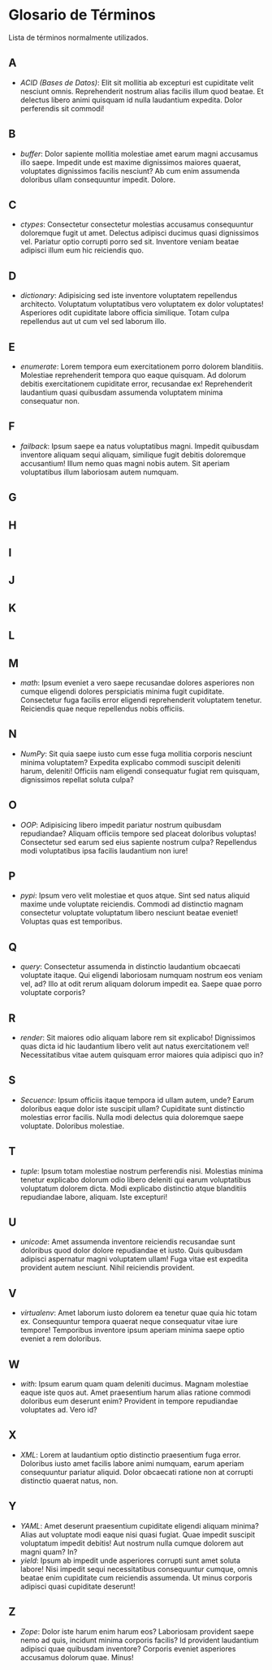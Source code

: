 # Glosario de Términos

Lista de términos normalmente utilizados.

## A

* *ACID (Bases de Datos)*: Elit sit mollitia ab excepturi est cupiditate velit nesciunt omnis. Reprehenderit nostrum alias facilis illum quod beatae. Et delectus libero animi quisquam id nulla laudantium expedita. Dolor perferendis sit commodi!

## B

* *buffer*: Dolor sapiente mollitia molestiae amet earum magni accusamus illo saepe. Impedit unde est maxime dignissimos maiores quaerat, voluptates dignissimos facilis nesciunt? Ab cum enim assumenda doloribus ullam consequuntur impedit. Dolore.

## C

* *ctypes*: Consectetur consectetur molestias accusamus consequuntur doloremque fugit ut amet. Delectus adipisci ducimus quasi dignissimos vel. Pariatur optio corrupti porro sed sit. Inventore veniam beatae adipisci illum eum hic reiciendis quo.

## D

* *dictionary*: Adipisicing sed iste inventore voluptatem repellendus architecto. Voluptatum voluptatibus vero voluptatem ex dolor voluptates! Asperiores odit cupiditate labore officia similique. Totam culpa repellendus aut ut cum vel sed laborum illo.

## E

* *enumerate*: Lorem tempora eum exercitationem porro dolorem blanditiis. Molestiae reprehenderit tempora quo eaque quisquam. Ad dolorum debitis exercitationem cupiditate error, recusandae ex! Reprehenderit laudantium quasi quibusdam assumenda voluptatem minima consequatur non.

## F

* *failback*: Ipsum saepe ea natus voluptatibus magni. Impedit quibusdam inventore aliquam sequi aliquam, similique fugit debitis doloremque accusantium! Illum nemo quas magni nobis autem. Sit aperiam voluptatibus illum laboriosam autem numquam.

## G

## H

## I

## J

## K

## L

## M

* *math*: Ipsum eveniet a vero saepe recusandae dolores asperiores non cumque eligendi dolores perspiciatis minima fugit cupiditate. Consectetur fuga facilis error eligendi reprehenderit voluptatem tenetur. Reiciendis quae neque repellendus nobis officiis.

## N

* *NumPy*: Sit quia saepe iusto cum esse fuga mollitia corporis nesciunt minima voluptatem? Expedita explicabo commodi suscipit deleniti harum, deleniti! Officiis nam eligendi consequatur fugiat rem quisquam, dignissimos repellat soluta culpa?

## O

* *OOP*: Adipisicing libero impedit pariatur nostrum quibusdam repudiandae? Aliquam officiis tempore sed placeat doloribus voluptas! Consectetur sed earum sed eius sapiente nostrum culpa? Repellendus modi voluptatibus ipsa facilis laudantium non iure!

## P

* *pypi*: Ipsum vero velit molestiae et quos atque. Sint sed natus aliquid maxime unde voluptate reiciendis. Commodi ad distinctio magnam consectetur voluptate voluptatum libero nesciunt beatae eveniet! Voluptas quas est temporibus.

## Q

* *query*: Consectetur assumenda in distinctio laudantium obcaecati voluptate itaque. Qui eligendi laboriosam numquam nostrum eos veniam vel, ad? Illo at odit rerum aliquam dolorum impedit ea. Saepe quae porro voluptate corporis?

## R

* *render*: Sit maiores odio aliquam labore rem sit explicabo! Dignissimos quas dicta id hic laudantium libero velit aut natus exercitationem vel! Necessitatibus vitae autem quisquam error maiores quia adipisci quo in?

## S

* *Secuence*: Ipsum officiis itaque tempora id ullam autem, unde? Earum doloribus eaque dolor iste suscipit ullam? Cupiditate sunt distinctio molestias error facilis. Nulla modi delectus quia doloremque saepe voluptate. Doloribus molestiae.

## T

* *tuple*: Ipsum totam molestiae nostrum perferendis nisi. Molestias minima tenetur explicabo dolorum odio libero deleniti qui earum voluptatibus voluptatum dolorem dicta. Modi explicabo distinctio atque blanditiis repudiandae labore, aliquam. Iste excepturi!

## U

* *unicode*: Amet assumenda inventore reiciendis recusandae sunt doloribus quod dolor dolore repudiandae et iusto. Quis quibusdam adipisci aspernatur magni voluptatem ullam! Fuga vitae est expedita provident autem nesciunt. Nihil reiciendis provident.

## V

* *virtualenv*: Amet laborum iusto dolorem ea tenetur quae quia hic totam ex. Consequuntur tempora quaerat neque consequatur vitae iure tempore! Temporibus inventore ipsum aperiam minima saepe optio eveniet a rem doloribus.

## W

* *with*: Ipsum earum quam quam deleniti ducimus. Magnam molestiae eaque iste quos aut. Amet praesentium harum alias ratione commodi doloribus eum deserunt enim? Provident in tempore repudiandae voluptates ad. Vero id?

## X

* *XML*: Lorem at laudantium optio distinctio praesentium fuga error. Doloribus iusto amet facilis labore animi numquam, earum aperiam consequuntur pariatur aliquid. Dolor obcaecati ratione non at corrupti distinctio quaerat natus, non.


## Y

* *YAML*: Amet deserunt praesentium cupiditate eligendi aliquam minima? Alias aut voluptate modi eaque nisi quasi fugiat. Quae impedit suscipit voluptatum impedit debitis! Aut nostrum nulla cumque dolorem aut magni quam? In?
* *yield*: Ipsum ab impedit unde asperiores corrupti sunt amet soluta labore! Nisi impedit sequi necessitatibus consequuntur cumque, omnis beatae enim cupiditate cum reiciendis assumenda. Ut minus corporis adipisci quasi cupiditate deserunt!

## Z

* *Zope*: Dolor iste harum enim harum eos? Laboriosam provident saepe nemo ad quis, incidunt minima corporis facilis? Id provident laudantium adipisci quae quibusdam inventore? Corporis eveniet asperiores accusamus dolorum quae. Minus!
